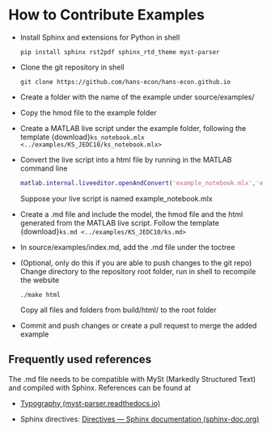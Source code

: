 # How to Contribute Examples

- Install Sphinx and extensions for Python in shell

  ```shell
  pip install sphinx rst2pdf sphinx_rtd_theme myst-parser
  ```

- Clone the git repository in shell

  ```shell
  git clone https://github.com/hans-econ/hans-econ.github.io
  ```

- Create a folder with the name of the example under source/examples/ 

- Copy the hmod file to the example folder

- Create a MATLAB live script under the example folder, following the template {download}`ks_notebook.mlx <../examples/KS_JEDC10/ks_notebook.mlx>`

- Convert the live script into a html file by running in the MATLAB command line

  ```matlab
  matlab.internal.liveeditor.openAndConvert('example_notebook.mlx','example_notebook.html')
  ```

  Suppose your live script is named example_notebook.mlx

- Create a .md file and include the model, the hmod file and the html generated from the MATLAB live script. Follow the template {download}`ks.md <../examples/KS_JEDC10/ks.md>`

- In source/examples/index.md, add the .md file under the toctree

- (Optional, only do this if you are able to push changes to the git repo) Change directory to the repository root folder, run in shell to recompile the website

  ```shell
  ./make html
  ```

  Copy all files and folders from build/html/ to the root folder

- Commit and push changes or create a pull request to merge the added example

## Frequently used references

The .md file needs to be compatible with MySt (Markedly Structured Text) and compiled with Sphinx. References can be found at

-  [Typography (myst-parser.readthedocs.io)](https://myst-parser.readthedocs.io/en/latest/syntax/typography.html)

- Sphinx directives: [Directives — Sphinx documentation (sphinx-doc.org)](https://www.sphinx-doc.org/en/master/usage/restructuredtext/directives.html)

